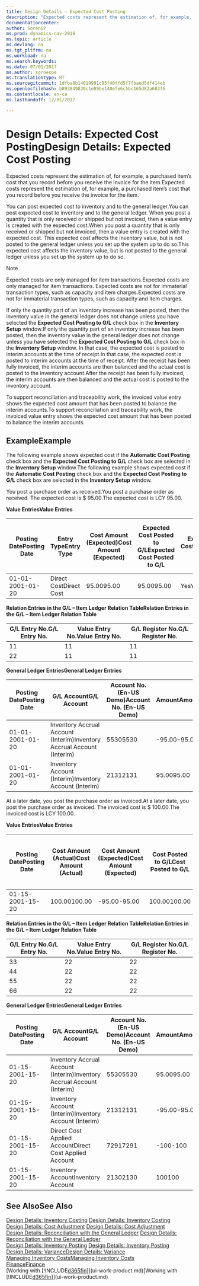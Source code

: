 ```yaml
---
title: Design Details - Expected Cost Posting
description: "Expected costs represent the estimation of, for example, a purchased item’s cost that you record before you receive the invoice for the item."
documentationcenter: 
author: SorenGP
ms.prod: dynamics-nav-2018
ms.topic: article
ms.devlang: na
ms.tgt_pltfrm: na
ms.workload: na
ms.search.keywords: 
ms.date: 07/01/2017
ms.author: sgroespe
ms.translationtype: HT
ms.sourcegitcommit: 1dfba8b14019991c95f40ffd5f7fbaed5df414eb
ms.openlocfilehash: b893849830c1e89be148efe6c5bc165d82a683f6
ms.contentlocale: en-ca
ms.lasthandoff: 12/01/2017

---
```

# <a name="design-details-expected-cost-posting"></a><span data-ttu-id="dfeda-103">Design Details: Expected Cost Posting</span><span class="sxs-lookup"><span data-stu-id="dfeda-103">Design Details: Expected Cost Posting</span></span>
<span data-ttu-id="dfeda-104">Expected costs represent the estimation of, for example, a purchased item’s cost that you record before you receive the invoice for the item.</span><span class="sxs-lookup"><span data-stu-id="dfeda-104">Expected costs represent the estimation of, for example, a purchased item’s cost that you record before you receive the invoice for the item.</span></span>  

 <span data-ttu-id="dfeda-105">You can post expected cost to inventory and to the general ledger.</span><span class="sxs-lookup"><span data-stu-id="dfeda-105">You can post expected cost to inventory and to the general ledger.</span></span> <span data-ttu-id="dfeda-106">When you post a quantity that is only received or shipped but not invoiced, then a value entry is created with the expected cost.</span><span class="sxs-lookup"><span data-stu-id="dfeda-106">When you post a quantity that is only received or shipped but not invoiced, then a value entry is created with the expected cost.</span></span> <span data-ttu-id="dfeda-107">This expected cost affects the inventory value, but is not posted to the general ledger unless you set up the system up to do so.</span><span class="sxs-lookup"><span data-stu-id="dfeda-107">This expected cost affects the inventory value, but is not posted to the general ledger unless you set up the system up to do so.</span></span>  

> [!NOTE]  
>  <span data-ttu-id="dfeda-108">Expected costs are only managed for item transactions.</span><span class="sxs-lookup"><span data-stu-id="dfeda-108">Expected costs are only managed for item transactions.</span></span> <span data-ttu-id="dfeda-109">Expected costs are not for immaterial transaction types, such as capacity and item charges.</span><span class="sxs-lookup"><span data-stu-id="dfeda-109">Expected costs are not for immaterial transaction types, such as capacity and item charges.</span></span>  

 <span data-ttu-id="dfeda-110">If only the quantity part of an inventory increase has been posted, then the inventory value in the general ledger does not change unless you have selected the **Expected Cost Posting to G/L** check box in the **Inventory Setup** window.</span><span class="sxs-lookup"><span data-stu-id="dfeda-110">If only the quantity part of an inventory increase has been posted, then the inventory value in the general ledger does not change unless you have selected the **Expected Cost Posting to G/L** check box in the **Inventory Setup** window.</span></span> <span data-ttu-id="dfeda-111">In that case, the expected cost is posted to interim accounts at the time of receipt.</span><span class="sxs-lookup"><span data-stu-id="dfeda-111">In that case, the expected cost is posted to interim accounts at the time of receipt.</span></span> <span data-ttu-id="dfeda-112">After the receipt has been fully invoiced, the interim accounts are then balanced and the actual cost is posted to the inventory account.</span><span class="sxs-lookup"><span data-stu-id="dfeda-112">After the receipt has been fully invoiced, the interim accounts are then balanced and the actual cost is posted to the inventory account.</span></span>  

 <span data-ttu-id="dfeda-113">To support reconciliation and traceability work, the invoiced value entry shows the expected cost amount that has been posted to balance the interim accounts.</span><span class="sxs-lookup"><span data-stu-id="dfeda-113">To support reconciliation and traceability work, the invoiced value entry shows the expected cost amount that has been posted to balance the interim accounts.</span></span>  

## <a name="example"></a><span data-ttu-id="dfeda-114">Example</span><span class="sxs-lookup"><span data-stu-id="dfeda-114">Example</span></span>  
 <span data-ttu-id="dfeda-115">The following example shows expected cost if the **Automatic Cost Posting** check box and the **Expected Cost Posting to G/L** check box are selected in the **Inventory Setup** window.</span><span class="sxs-lookup"><span data-stu-id="dfeda-115">The following example shows expected cost if the **Automatic Cost Posting** check box and the **Expected Cost Posting to G/L** check box are selected in the **Inventory Setup** window.</span></span>  

 <span data-ttu-id="dfeda-116">You post a purchase order as received.</span><span class="sxs-lookup"><span data-stu-id="dfeda-116">You post a purchase order as received.</span></span> <span data-ttu-id="dfeda-117">The expected cost is $ 95.00.</span><span class="sxs-lookup"><span data-stu-id="dfeda-117">The expected cost is LCY 95.00.</span></span>  

 <span data-ttu-id="dfeda-118">**Value Entries**</span><span class="sxs-lookup"><span data-stu-id="dfeda-118">**Value Entries**</span></span>  

|<span data-ttu-id="dfeda-119">Posting Date</span><span class="sxs-lookup"><span data-stu-id="dfeda-119">Posting Date</span></span>|<span data-ttu-id="dfeda-120">Entry Type</span><span class="sxs-lookup"><span data-stu-id="dfeda-120">Entry Type</span></span>|<span data-ttu-id="dfeda-121">Cost Amount (Expected)</span><span class="sxs-lookup"><span data-stu-id="dfeda-121">Cost Amount (Expected)</span></span>|<span data-ttu-id="dfeda-122">Expected Cost Posted to G/L</span><span class="sxs-lookup"><span data-stu-id="dfeda-122">Expected Cost Posted to G/L</span></span>|<span data-ttu-id="dfeda-123">Expected Cost</span><span class="sxs-lookup"><span data-stu-id="dfeda-123">Expected Cost</span></span>|<span data-ttu-id="dfeda-124">Item Ledger Entry No.</span><span class="sxs-lookup"><span data-stu-id="dfeda-124">Item Ledger Entry No.</span></span>|<span data-ttu-id="dfeda-125">Entry No.</span><span class="sxs-lookup"><span data-stu-id="dfeda-125">Entry No.</span></span>|  
|------------------|----------------|------------------------------|----------------------------------|-------------------|---------------------------|---------------|  
|<span data-ttu-id="dfeda-126">01-01-20</span><span class="sxs-lookup"><span data-stu-id="dfeda-126">01-01-20</span></span>|<span data-ttu-id="dfeda-127">Direct Cost</span><span class="sxs-lookup"><span data-stu-id="dfeda-127">Direct Cost</span></span>|<span data-ttu-id="dfeda-128">95.00</span><span class="sxs-lookup"><span data-stu-id="dfeda-128">95.00</span></span>|<span data-ttu-id="dfeda-129">95.00</span><span class="sxs-lookup"><span data-stu-id="dfeda-129">95.00</span></span>|<span data-ttu-id="dfeda-130">Yes</span><span class="sxs-lookup"><span data-stu-id="dfeda-130">Yes</span></span>|<span data-ttu-id="dfeda-131">1</span><span class="sxs-lookup"><span data-stu-id="dfeda-131">1</span></span>|<span data-ttu-id="dfeda-132">1</span><span class="sxs-lookup"><span data-stu-id="dfeda-132">1</span></span>|  

 <span data-ttu-id="dfeda-133">**Relation Entries in the G/L – Item Ledger Relation Table**</span><span class="sxs-lookup"><span data-stu-id="dfeda-133">**Relation Entries in the G/L – Item Ledger Relation Table**</span></span>  

|<span data-ttu-id="dfeda-134">G/L Entry No.</span><span class="sxs-lookup"><span data-stu-id="dfeda-134">G/L Entry No.</span></span>|<span data-ttu-id="dfeda-135">Value Entry No.</span><span class="sxs-lookup"><span data-stu-id="dfeda-135">Value Entry No.</span></span>|<span data-ttu-id="dfeda-136">G/L Register No.</span><span class="sxs-lookup"><span data-stu-id="dfeda-136">G/L Register No.</span></span>|  
|--------------------|---------------------|-----------------------|  
|<span data-ttu-id="dfeda-137">1</span><span class="sxs-lookup"><span data-stu-id="dfeda-137">1</span></span>|<span data-ttu-id="dfeda-138">1</span><span class="sxs-lookup"><span data-stu-id="dfeda-138">1</span></span>|<span data-ttu-id="dfeda-139">1</span><span class="sxs-lookup"><span data-stu-id="dfeda-139">1</span></span>|  
|<span data-ttu-id="dfeda-140">2</span><span class="sxs-lookup"><span data-stu-id="dfeda-140">2</span></span>|<span data-ttu-id="dfeda-141">1</span><span class="sxs-lookup"><span data-stu-id="dfeda-141">1</span></span>|<span data-ttu-id="dfeda-142">1</span><span class="sxs-lookup"><span data-stu-id="dfeda-142">1</span></span>|  

 <span data-ttu-id="dfeda-143">**General Ledger Entries**</span><span class="sxs-lookup"><span data-stu-id="dfeda-143">**General Ledger Entries**</span></span>  

|<span data-ttu-id="dfeda-144">Posting Date</span><span class="sxs-lookup"><span data-stu-id="dfeda-144">Posting Date</span></span>|<span data-ttu-id="dfeda-145">G/L Account</span><span class="sxs-lookup"><span data-stu-id="dfeda-145">G/L Account</span></span>|<span data-ttu-id="dfeda-146">Account No. (En-US Demo)</span><span class="sxs-lookup"><span data-stu-id="dfeda-146">Account No. (En-US Demo)</span></span>|<span data-ttu-id="dfeda-147">Amount</span><span class="sxs-lookup"><span data-stu-id="dfeda-147">Amount</span></span>|<span data-ttu-id="dfeda-148">Entry No.</span><span class="sxs-lookup"><span data-stu-id="dfeda-148">Entry No.</span></span>|  
|------------------|------------------|---------------------------------|------------|---------------|  
|<span data-ttu-id="dfeda-149">01-01-20</span><span class="sxs-lookup"><span data-stu-id="dfeda-149">01-01-20</span></span>|<span data-ttu-id="dfeda-150">Inventory Accrual Account (Interim)</span><span class="sxs-lookup"><span data-stu-id="dfeda-150">Inventory Accrual Account (Interim)</span></span>|<span data-ttu-id="dfeda-151">5530</span><span class="sxs-lookup"><span data-stu-id="dfeda-151">5530</span></span>|<span data-ttu-id="dfeda-152">-95.00</span><span class="sxs-lookup"><span data-stu-id="dfeda-152">-95.00</span></span>|<span data-ttu-id="dfeda-153">2</span><span class="sxs-lookup"><span data-stu-id="dfeda-153">2</span></span>|  
|<span data-ttu-id="dfeda-154">01-01-20</span><span class="sxs-lookup"><span data-stu-id="dfeda-154">01-01-20</span></span>|<span data-ttu-id="dfeda-155">Inventory Account (Interim)</span><span class="sxs-lookup"><span data-stu-id="dfeda-155">Inventory Account (Interim)</span></span>|<span data-ttu-id="dfeda-156">2131</span><span class="sxs-lookup"><span data-stu-id="dfeda-156">2131</span></span>|<span data-ttu-id="dfeda-157">95.00</span><span class="sxs-lookup"><span data-stu-id="dfeda-157">95.00</span></span>|<span data-ttu-id="dfeda-158">1</span><span class="sxs-lookup"><span data-stu-id="dfeda-158">1</span></span>|  

 <span data-ttu-id="dfeda-159">At a later date, you post the purchase order as invoiced.</span><span class="sxs-lookup"><span data-stu-id="dfeda-159">At a later date, you post the purchase order as invoiced.</span></span> <span data-ttu-id="dfeda-160">The invoiced cost is $ 100.00.</span><span class="sxs-lookup"><span data-stu-id="dfeda-160">The invoiced cost is LCY 100.00.</span></span>  

 <span data-ttu-id="dfeda-161">**Value Entries**</span><span class="sxs-lookup"><span data-stu-id="dfeda-161">**Value Entries**</span></span>  

|<span data-ttu-id="dfeda-162">Posting Date</span><span class="sxs-lookup"><span data-stu-id="dfeda-162">Posting Date</span></span>|<span data-ttu-id="dfeda-163">Cost Amount (Actual)</span><span class="sxs-lookup"><span data-stu-id="dfeda-163">Cost Amount (Actual)</span></span>|<span data-ttu-id="dfeda-164">Cost Amount (Expected)</span><span class="sxs-lookup"><span data-stu-id="dfeda-164">Cost Amount (Expected)</span></span>|<span data-ttu-id="dfeda-165">Cost Posted to G/L</span><span class="sxs-lookup"><span data-stu-id="dfeda-165">Cost Posted to G/L</span></span>|<span data-ttu-id="dfeda-166">Expected Cost</span><span class="sxs-lookup"><span data-stu-id="dfeda-166">Expected Cost</span></span>|<span data-ttu-id="dfeda-167">Item Ledger Entry No.</span><span class="sxs-lookup"><span data-stu-id="dfeda-167">Item Ledger Entry No.</span></span>|<span data-ttu-id="dfeda-168">Entry No.</span><span class="sxs-lookup"><span data-stu-id="dfeda-168">Entry No.</span></span>|  
|------------------|----------------------------|------------------------------|-------------------------|-------------------|---------------------------|---------------|  
|<span data-ttu-id="dfeda-169">01-15-20</span><span class="sxs-lookup"><span data-stu-id="dfeda-169">01-15-20</span></span>|<span data-ttu-id="dfeda-170">100.00</span><span class="sxs-lookup"><span data-stu-id="dfeda-170">100.00</span></span>|<span data-ttu-id="dfeda-171">-95.00</span><span class="sxs-lookup"><span data-stu-id="dfeda-171">-95.00</span></span>|<span data-ttu-id="dfeda-172">100.00</span><span class="sxs-lookup"><span data-stu-id="dfeda-172">100.00</span></span>|<span data-ttu-id="dfeda-173">No</span><span class="sxs-lookup"><span data-stu-id="dfeda-173">No</span></span>|<span data-ttu-id="dfeda-174">1</span><span class="sxs-lookup"><span data-stu-id="dfeda-174">1</span></span>|<span data-ttu-id="dfeda-175">2</span><span class="sxs-lookup"><span data-stu-id="dfeda-175">2</span></span>|  

 <span data-ttu-id="dfeda-176">**Relation Entries in the G/L – Item Ledger Relation Table**</span><span class="sxs-lookup"><span data-stu-id="dfeda-176">**Relation Entries in the G/L – Item Ledger Relation Table**</span></span>  

|<span data-ttu-id="dfeda-177">G/L Entry No.</span><span class="sxs-lookup"><span data-stu-id="dfeda-177">G/L Entry No.</span></span>|<span data-ttu-id="dfeda-178">Value Entry No.</span><span class="sxs-lookup"><span data-stu-id="dfeda-178">Value Entry No.</span></span>|<span data-ttu-id="dfeda-179">G/L Register No.</span><span class="sxs-lookup"><span data-stu-id="dfeda-179">G/L Register No.</span></span>|  
|--------------------|---------------------|-----------------------|  
|<span data-ttu-id="dfeda-180">3</span><span class="sxs-lookup"><span data-stu-id="dfeda-180">3</span></span>|<span data-ttu-id="dfeda-181">2</span><span class="sxs-lookup"><span data-stu-id="dfeda-181">2</span></span>|<span data-ttu-id="dfeda-182">2</span><span class="sxs-lookup"><span data-stu-id="dfeda-182">2</span></span>|  
|<span data-ttu-id="dfeda-183">4</span><span class="sxs-lookup"><span data-stu-id="dfeda-183">4</span></span>|<span data-ttu-id="dfeda-184">2</span><span class="sxs-lookup"><span data-stu-id="dfeda-184">2</span></span>|<span data-ttu-id="dfeda-185">2</span><span class="sxs-lookup"><span data-stu-id="dfeda-185">2</span></span>|  
|<span data-ttu-id="dfeda-186">5</span><span class="sxs-lookup"><span data-stu-id="dfeda-186">5</span></span>|<span data-ttu-id="dfeda-187">2</span><span class="sxs-lookup"><span data-stu-id="dfeda-187">2</span></span>|<span data-ttu-id="dfeda-188">2</span><span class="sxs-lookup"><span data-stu-id="dfeda-188">2</span></span>|  
|<span data-ttu-id="dfeda-189">6</span><span class="sxs-lookup"><span data-stu-id="dfeda-189">6</span></span>|<span data-ttu-id="dfeda-190">2</span><span class="sxs-lookup"><span data-stu-id="dfeda-190">2</span></span>|<span data-ttu-id="dfeda-191">2</span><span class="sxs-lookup"><span data-stu-id="dfeda-191">2</span></span>|  

 <span data-ttu-id="dfeda-192">**General Ledger Entries**</span><span class="sxs-lookup"><span data-stu-id="dfeda-192">**General Ledger Entries**</span></span>  

|<span data-ttu-id="dfeda-193">Posting Date</span><span class="sxs-lookup"><span data-stu-id="dfeda-193">Posting Date</span></span>|<span data-ttu-id="dfeda-194">G/L Account</span><span class="sxs-lookup"><span data-stu-id="dfeda-194">G/L Account</span></span>|<span data-ttu-id="dfeda-195">Account No. (En-US Demo)</span><span class="sxs-lookup"><span data-stu-id="dfeda-195">Account No. (En-US Demo)</span></span>|<span data-ttu-id="dfeda-196">Amount</span><span class="sxs-lookup"><span data-stu-id="dfeda-196">Amount</span></span>|<span data-ttu-id="dfeda-197">Entry No.</span><span class="sxs-lookup"><span data-stu-id="dfeda-197">Entry No.</span></span>|  
|------------------|------------------|---------------------------------|------------|---------------|  
|<span data-ttu-id="dfeda-198">01-15-20</span><span class="sxs-lookup"><span data-stu-id="dfeda-198">01-15-20</span></span>|<span data-ttu-id="dfeda-199">Inventory Accrual Account (Interim)</span><span class="sxs-lookup"><span data-stu-id="dfeda-199">Inventory Accrual Account (Interim)</span></span>|<span data-ttu-id="dfeda-200">5530</span><span class="sxs-lookup"><span data-stu-id="dfeda-200">5530</span></span>|<span data-ttu-id="dfeda-201">95.00</span><span class="sxs-lookup"><span data-stu-id="dfeda-201">95.00</span></span>|<span data-ttu-id="dfeda-202">4</span><span class="sxs-lookup"><span data-stu-id="dfeda-202">4</span></span>|  
|<span data-ttu-id="dfeda-203">01-15-20</span><span class="sxs-lookup"><span data-stu-id="dfeda-203">01-15-20</span></span>|<span data-ttu-id="dfeda-204">Inventory Account (Interim)</span><span class="sxs-lookup"><span data-stu-id="dfeda-204">Inventory Account (Interim)</span></span>|<span data-ttu-id="dfeda-205">2131</span><span class="sxs-lookup"><span data-stu-id="dfeda-205">2131</span></span>|<span data-ttu-id="dfeda-206">-95.00</span><span class="sxs-lookup"><span data-stu-id="dfeda-206">-95.00</span></span>|<span data-ttu-id="dfeda-207">3</span><span class="sxs-lookup"><span data-stu-id="dfeda-207">3</span></span>|  
|<span data-ttu-id="dfeda-208">01-15-20</span><span class="sxs-lookup"><span data-stu-id="dfeda-208">01-15-20</span></span>|<span data-ttu-id="dfeda-209">Direct Cost Applied Account</span><span class="sxs-lookup"><span data-stu-id="dfeda-209">Direct Cost Applied Account</span></span>|<span data-ttu-id="dfeda-210">7291</span><span class="sxs-lookup"><span data-stu-id="dfeda-210">7291</span></span>|<span data-ttu-id="dfeda-211">-100</span><span class="sxs-lookup"><span data-stu-id="dfeda-211">-100</span></span>|<span data-ttu-id="dfeda-212">6</span><span class="sxs-lookup"><span data-stu-id="dfeda-212">6</span></span>|  
|<span data-ttu-id="dfeda-213">01-15-20</span><span class="sxs-lookup"><span data-stu-id="dfeda-213">01-15-20</span></span>|<span data-ttu-id="dfeda-214">Inventory Account</span><span class="sxs-lookup"><span data-stu-id="dfeda-214">Inventory Account</span></span>|<span data-ttu-id="dfeda-215">2130</span><span class="sxs-lookup"><span data-stu-id="dfeda-215">2130</span></span>|<span data-ttu-id="dfeda-216">100</span><span class="sxs-lookup"><span data-stu-id="dfeda-216">100</span></span>|<span data-ttu-id="dfeda-217">5</span><span class="sxs-lookup"><span data-stu-id="dfeda-217">5</span></span>|  

## <a name="see-also"></a><span data-ttu-id="dfeda-218">See Also</span><span class="sxs-lookup"><span data-stu-id="dfeda-218">See Also</span></span>
 <span data-ttu-id="dfeda-219">[Design Details: Inventory Costing](design-details-inventory-costing.md) </span><span class="sxs-lookup"><span data-stu-id="dfeda-219">[Design Details: Inventory Costing](design-details-inventory-costing.md) </span></span>  
 <span data-ttu-id="dfeda-220">[Design Details: Cost Adjustment](design-details-cost-adjustment.md) </span><span class="sxs-lookup"><span data-stu-id="dfeda-220">[Design Details: Cost Adjustment](design-details-cost-adjustment.md) </span></span>  
 <span data-ttu-id="dfeda-221">[Design Details: Reconciliation with the General Ledger](design-details-reconciliation-with-the-general-ledger.md) </span><span class="sxs-lookup"><span data-stu-id="dfeda-221">[Design Details: Reconciliation with the General Ledger](design-details-reconciliation-with-the-general-ledger.md) </span></span>  
 <span data-ttu-id="dfeda-222">[Design Details: Inventory Posting](design-details-inventory-posting.md) </span><span class="sxs-lookup"><span data-stu-id="dfeda-222">[Design Details: Inventory Posting](design-details-inventory-posting.md) </span></span>  
 [<span data-ttu-id="dfeda-223">Design Details: Variance</span><span class="sxs-lookup"><span data-stu-id="dfeda-223">Design Details: Variance</span></span>](design-details-variance.md)  
 [<span data-ttu-id="dfeda-224">Managing Inventory Costs</span><span class="sxs-lookup"><span data-stu-id="dfeda-224">Managing Inventory Costs</span></span>](finance-manage-inventory-costs.md)  
 [<span data-ttu-id="dfeda-225">Finance</span><span class="sxs-lookup"><span data-stu-id="dfeda-225">Finance</span></span>](finance.md)  
 <span data-ttu-id="dfeda-226">[Working with [!INCLUDE[d365fin](includes/d365fin_md.md)]](ui-work-product.md)</span><span class="sxs-lookup"><span data-stu-id="dfeda-226">[Working with [!INCLUDE[d365fin](includes/d365fin_md.md)]](ui-work-product.md)</span></span>

